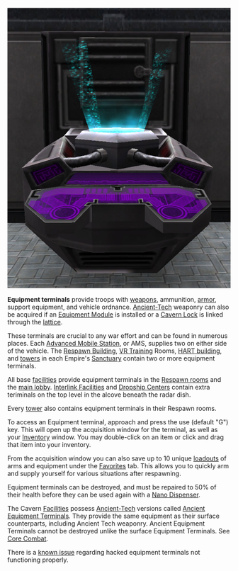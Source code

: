 ![](../images/Equip_Term.jpg "Equip_Term.jpg")

**Equipment terminals** provide troops with
[weapons](../weapons/Weapons_Index.md), ammunition,
[armor](../armor/Armor_Index.md), support equipment, and vehicle ordnance.
[Ancient-Tech](../terminology/Ancient_Technology.md) weaponry can also be
acquired if an [Equipment Module](Equipment_Module.md) is installed or
a [Cavern Lock](../etc/Cavern_Lock.md) is linked through the
[lattice](../terminology/Lattice.md).

These terminals are crucial to any war effort and can be found in numerous
places. Each [Advanced Mobile Station](../vehicles/Advanced_Mobile_Station.md),
or AMS, supplies two on either side of the vehicle. The
[Respawn Building](../locations/Respawn_Building.md),
[VR Training](../locations/VR_Training.md) Rooms,
[HART building](../locations/HART_building.md), and
[towers](../locations/Towers.md) in each Empire's
[Sanctuary](../locations/Sanctuary.md) contain two or more equipment terminals.

All base [facilities](../locations/Facilities.md) provide equipment terminals in
the [Respawn rooms](../locations/Spawn_Room.md) and the
[main lobby](../locations/Main_lobby.md).
[Interlink Facilities](../locations/Interlink.md) and
[Dropship Centers](../locations/Dropship_Center.md) contain extra teriminals on
the top level in the alcove beneath the radar dish.

Every [tower](../locations/Towers.md) also contains equipment terminals in their
Respawn rooms.

To access an Equipment terminal, approach and press the use (default "G") key.
This will open up the acquisition window for the terminal, as well as your
[Inventory](../terminology/Inventory.md) window. You may double-click on an item
or click and drag that item into your inventory.

From the acquisition window you can also save up to 10 unique
[loadouts](../terminology/Loadout.md) of arms and equipment under the
[Favorites](../etc/Favorites.md) tab. This allows you to quickly arm and supply
yourself for various situations after respawning.

Equipment terminals can be destroyed, and must be repaired to 50% of their
health before they can be used again with a
[Nano Dispenser](../weapons/Nano_Dispenser.md).

The Cavern [Facilities](../locations/Facilities.md) possess
[Ancient-Tech](../terminology/Ancient_Technology.md) versions called
[Ancient Equipment Terminals](Ancient_Equipment_Terminal.md). They provide the
same equipment as their surface counterparts, including Ancient Tech weaponry.
Ancient Equipment Terminals cannot be destroyed unlike the surface Equipment
Terminals. See [Core Combat](Core_Combat.md).

There is a [known issue](../etc/Known_Issues.md) regarding hacked equipment
terminals not functioning properly.


